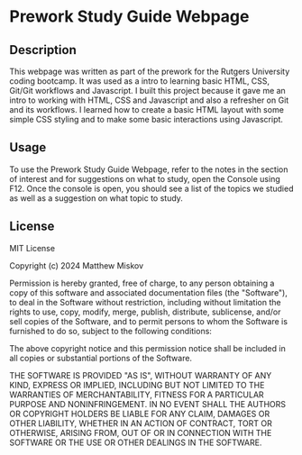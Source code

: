 # Prework Study Guide Webpage

## Description

This webpage was written as part of the prework for the Rutgers University coding bootcamp. It was used as a intro to learning basic HTML, CSS, Git/Git workflows and Javascript.
I built this project because it gave me an intro to working with HTML, CSS and Javascript and also a refresher on Git and its workflows.
I learned how to create a basic HTML layout with some simple CSS styling and to make some basic interactions using Javascript.

## Usage

To use the Prework Study Guide Webpage, refer to the notes in the section of interest and for suggestions on what to study, open the Console using F12. Once the console is open,
you should see a list of the topics we studied as well as a suggestion on what topic to study.

## License

MIT License

Copyright (c) 2024 Matthew Miskov

Permission is hereby granted, free of charge, to any person obtaining a copy
of this software and associated documentation files (the "Software"), to deal
in the Software without restriction, including without limitation the rights
to use, copy, modify, merge, publish, distribute, sublicense, and/or sell
copies of the Software, and to permit persons to whom the Software is
furnished to do so, subject to the following conditions:

The above copyright notice and this permission notice shall be included in all
copies or substantial portions of the Software.

THE SOFTWARE IS PROVIDED "AS IS", WITHOUT WARRANTY OF ANY KIND, EXPRESS OR
IMPLIED, INCLUDING BUT NOT LIMITED TO THE WARRANTIES OF MERCHANTABILITY,
FITNESS FOR A PARTICULAR PURPOSE AND NONINFRINGEMENT. IN NO EVENT SHALL THE
AUTHORS OR COPYRIGHT HOLDERS BE LIABLE FOR ANY CLAIM, DAMAGES OR OTHER
LIABILITY, WHETHER IN AN ACTION OF CONTRACT, TORT OR OTHERWISE, ARISING FROM,
OUT OF OR IN CONNECTION WITH THE SOFTWARE OR THE USE OR OTHER DEALINGS IN THE
SOFTWARE.